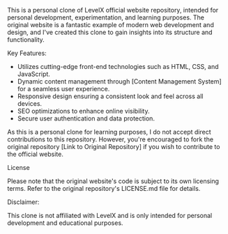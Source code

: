 This is a personal clone of LevelX official website repository, intended for personal development, experimentation, and learning purposes. The original website is a fantastic example of modern web development and design, and I've created this clone to gain insights into its structure and functionality.

Key Features:

*  Utilizes cutting-edge front-end technologies such as HTML, CSS, and JavaScript.
*  Dynamic content management through [Content Management System] for a seamless user experience.
*  Responsive design ensuring a consistent look and feel across all devices.
*  SEO optimizations to enhance online visibility.
*  Secure user authentication and data protection.


As this is a personal clone for learning purposes, I do not accept direct contributions to this repository. However, you're encouraged to fork the original repository [Link to Original Repository] if you wish to contribute to the official website.

License 

Please note that the original website's code is subject to its own licensing terms. Refer to the original repository's LICENSE.md file for details.

Disclaimer:

This clone is not affiliated with LevelX and is only intended for personal development and educational purposes.
